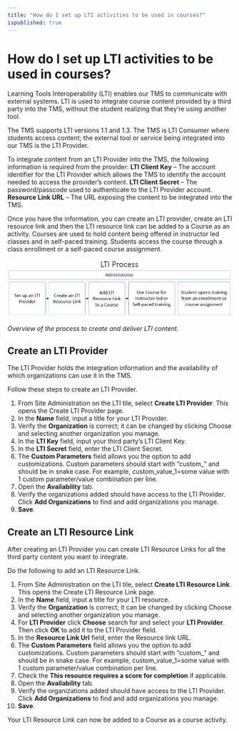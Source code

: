 ```yaml
---
title: "How do I set up LTI activities to be used in courses?"
ispublished: true
--- 
```


# How do I set up LTI activities to be used in courses?

Learning Tools Interoperability (LTI) enables our TMS to communicate with external systems. LTI is used to integrate course content provided by a third party into the TMS, without the student realizing that they’re using another tool.

The TMS supports LTI versions 1.1 and 1.3. The TMS is LTI Consumer where students access content; the external tool or service being integrated into our TMS is the LTI Provider.

To integrate content from an LTI Provider into the TMS, the following information is required from the provider:
**LTI Client Key** – The account identifier for the LTI Provider which allows the TMS to identify the account needed to access the provider’s content. 
**LTI Client Secret** – The password/passcode used to authenticate to the LTI Provider account. 
**Resource Link URL** – The URL exposing the content to be integrated into the TMS.

Once you have the information, you can create an LTI provider, create an LTI resource link and then the LTI resource link can be added to a Course as an activity. Courses are used to hold content being offered in instructor led classes and in self-paced training. Students access the course through a class enrollment or a self-paced course assignment.
 
![](/tms/images/lti-process.png)

*Overview of the process to create and deliver LTI content.*

## Create an LTI Provider
The LTI Provider holds the integration information and the availability of which organizations can use it in the TMS.

Follow these steps to create an LTI Provider.
1. From Site Administration on the LTI tile, select **Create LTI Provider**. This opens the Create LTI Provider page.
1. In the **Name** field, input a title for your LTI Provider.
1. Verify the **Organization** is correct; it can be changed by clicking Choose and selecting another organization you manage.
1. In the **LTI Key** field, input your third party’s LTI Client Key.
1. In the **LTI Secret** field, enter the LTI Client Secret.
1. The **Custom Parameters** field allows you the option to add customizations. Custom parameters should start with “custom_” and should be in snake case. For example, custom_value_1=some value with 1 custom parameter/value combination per line.
1. Open the **Availability** tab.
1. Verify the organizations added should have access to the LTI Provider. Click **Add Organizations** to find and add organizations you manage.
1. **Save**.

## Create an LTI Resource Link
After creating an LTI Provider you can create LTI Resource Links for all the third party content you want to integrate.

Do the following to add an LTI Resource Link.
1. From Site Administration on the LTI tile, select **Create LTI Resource Link**. This opens the Create LTI Resource Link page.
1. In the **Name** field, input a title for your LTI resource.
1. Verify the **Organization** is correct; it can be changed by clicking Choose and selecting another organization you manage.
1. For **LTI Provider** click **Choose** search for and select your **LTI Provider**. Then click **OK** to add it to the LTI Provider field.
1. In the **Resource Link Url** field, enter the Resource link URL.
1. The **Custom Parameters** field allows you the option to add customizations. Custom parameters should start with “custom_” and should be in snake case. For example, custom_value_1=some value with 1 custom parameter/value combination per line.
1. Check the **This resource requires a score for completion** if applicable.
1. Open the **Availability** tab.
1. Verify the organizations added should have access to the LTI Provider. Click **Add Organizations** to find and add organizations you manage.
1. **Save**.

Your LTI Resource Link can now be added to a Course as a course activity.



